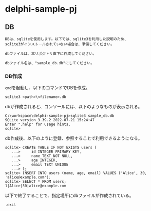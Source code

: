 # delphi-sample-pj

## DB

```
DBは、sqliteを使用します。以下では、sqlite3を利用した説明のため、
sqlite3がインストールされていない場合は、準備してください。
```

`dbファイルは、本リポジトリ直下に作成してください。`

`dbファイル名は、"sample_db.db"にしてください。`

### DB作成

`cmd`を起動し、以下のコマンドでDBを作成。

`sqlite3 <path>\<filename>.db`

dbが作成されると、コンソールには、以下のようなものが表示される。

```
C:\workspace\delphi-sample-pj>sqlite3 sample_db.db
SQLite version 3.39.2 2022-07-21 15:24:47
Enter ".help" for usage hints.
sqlite> 
```

db作成後、以下のように登録、参照することで利用できるようになる。

```
sqlite> CREATE TABLE IF NOT EXISTS users (
   ...>     id INTEGER PRIMARY KEY,
   ...>     name TEXT NOT NULL,
   ...>     age INTEGER,
   ...>     email TEXT UNIQUE
   ...> );
sqlite> INSERT INTO users (name, age, email) VALUES ('Alice', 30, 'alice@example.com');
sqlite> SELECT * FROM users;
1|Alice|30|alice@example.com
```

以下で終了することで、指定場所にdbファイルが作成されている。

`.exit`
